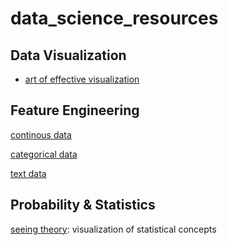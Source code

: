 # data_science_resources

## Data Visualization
- [art of effective visualization](https://towardsdatascience.com/the-art-of-effective-visualization-of-multi-dimensional-data-6c7202990c57)


## Feature Engineering

[continous data](https://towardsdatascience.com/understanding-feature-engineering-part-1-continuous-numeric-data-da4e47099a7b)

[categorical data](https://towardsdatascience.com/understanding-feature-engineering-part-2-categorical-data-f54324193e63)

[text data](https://towardsdatascience.com/understanding-feature-engineering-part-3-traditional-methods-for-text-data-f6f7d70acd41)

## Probability & Statistics
[seeing theory](https://students.brown.edu/seeing-theory/index.html): visualization of statistical concepts

